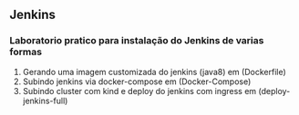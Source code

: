 ## Jenkins

### Laboratorio pratico para instalação do Jenkins de varias formas

1. Gerando uma imagem customizada do jenkins (java8) em (Dockerfile)
2. Subindo jenkins via docker-compose em (Docker-Compose)
3. Subindo cluster com kind e deploy do jenkins com ingress em (deploy-jenkins-full)

